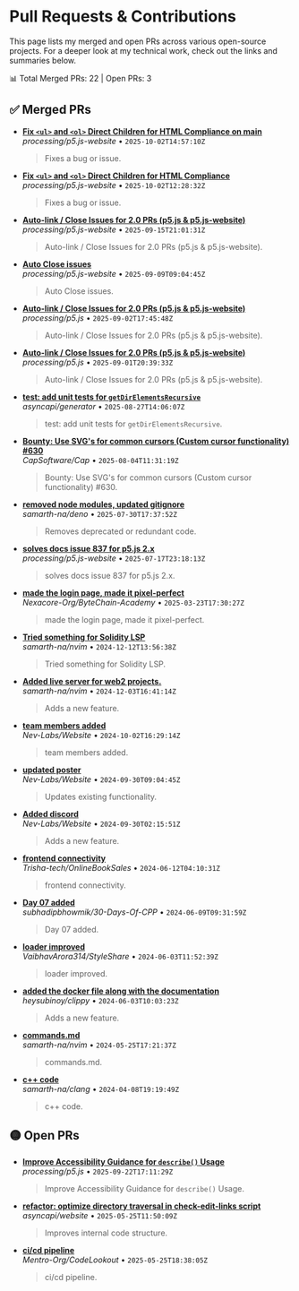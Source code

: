 # Pull Requests & Contributions

This page lists my merged and open PRs across various open-source projects. For a deeper look at my technical work, check out the links and summaries below.

<!-- PRS-START -->

📊 Total Merged PRs: 22 | Open PRs: 3

## ✅ Merged PRs
- **[Fix `<ul>` and `<ol>` Direct Children for HTML Compliance on main](https://github.com/processing/p5.js-website/pull/983)**  
  _processing/p5.js-website_ • `2025-10-02T14:57:10Z`  
  > Fixes a bug or issue.

- **[Fix `<ul>` and `<ol>` Direct Children for HTML Compliance](https://github.com/processing/p5.js-website/pull/974)**  
  _processing/p5.js-website_ • `2025-10-02T12:28:32Z`  
  > Fixes a bug or issue.

- **[Auto-link / Close Issues for 2.0 PRs (p5.js & p5.js-website)](https://github.com/processing/p5.js-website/pull/919)**  
  _processing/p5.js-website_ • `2025-09-15T21:01:31Z`  
  > Auto-link / Close Issues for 2.0 PRs (p5.js & p5.js-website).

- **[Auto Close issues](https://github.com/processing/p5.js-website/pull/952)**  
  _processing/p5.js-website_ • `2025-09-09T09:04:45Z`  
  > Auto Close issues.

- **[Auto-link / Close Issues for 2.0 PRs (p5.js & p5.js-website)](https://github.com/processing/p5.js/pull/8064)**  
  _processing/p5.js_ • `2025-09-02T17:45:48Z`  
  > Auto-link / Close Issues for 2.0 PRs (p5.js & p5.js-website).

- **[Auto-link / Close Issues for 2.0 PRs (p5.js & p5.js-website)](https://github.com/processing/p5.js/pull/8025)**  
  _processing/p5.js_ • `2025-09-01T20:39:33Z`  
  > Auto-link / Close Issues for 2.0 PRs (p5.js & p5.js-website).

- **[test: add unit tests for `getDirElementsRecursive`](https://github.com/asyncapi/generator/pull/1679)**  
  _asyncapi/generator_ • `2025-08-27T14:06:07Z`  
  > test: add unit tests for `getDirElementsRecursive`.

- **[Bounty: Use SVG's for common cursors (Custom cursor functionality) #630](https://github.com/CapSoftware/Cap/pull/722)**  
  _CapSoftware/Cap_ • `2025-08-04T11:31:19Z`  
  > Bounty: Use SVG's for common cursors (Custom cursor functionality) #630.

- **[removed node modules, updated gitignore](https://github.com/samarth-na/deno/pull/1)**  
  _samarth-na/deno_ • `2025-07-30T17:37:52Z`  
  > Removes deprecated or redundant code.

- **[solves docs issue 837 for p5.js 2.x](https://github.com/processing/p5.js-website/pull/879)**  
  _processing/p5.js-website_ • `2025-07-17T23:18:13Z`  
  > solves docs issue 837 for p5.js 2.x.

- **[made the login page, made it pixel-perfect](https://github.com/Nexacore-Org/ByteChain-Academy/pull/26)**  
  _Nexacore-Org/ByteChain-Academy_ • `2025-03-23T17:30:27Z`  
  > made the login page, made it pixel-perfect.

- **[Tried something for Solidity LSP](https://github.com/samarth-na/nvim/pull/4)**  
  _samarth-na/nvim_ • `2024-12-12T13:56:38Z`  
  > Tried something for Solidity LSP.

- **[Added live server for web2 projects.](https://github.com/samarth-na/nvim/pull/3)**  
  _samarth-na/nvim_ • `2024-12-03T16:41:14Z`  
  > Adds a new feature.

- **[team members added](https://github.com/Nev-Labs/Website/pull/3)**  
  _Nev-Labs/Website_ • `2024-10-02T16:29:14Z`  
  > team members added.

- **[updated poster](https://github.com/Nev-Labs/Website/pull/2)**  
  _Nev-Labs/Website_ • `2024-09-30T09:04:45Z`  
  > Updates existing functionality.

- **[Added discord](https://github.com/Nev-Labs/Website/pull/1)**  
  _Nev-Labs/Website_ • `2024-09-30T02:15:51Z`  
  > Adds a new feature.

- **[frontend connectivity](https://github.com/Trisha-tech/OnlineBookSales/pull/161)**  
  _Trisha-tech/OnlineBookSales_ • `2024-06-12T04:10:31Z`  
  > frontend connectivity.

- **[Day 07 added](https://github.com/subhadipbhowmik/30-Days-Of-CPP/pull/155)**  
  _subhadipbhowmik/30-Days-Of-CPP_ • `2024-06-09T09:31:59Z`  
  > Day 07 added.

- **[loader improved](https://github.com/VaibhavArora314/StyleShare/pull/89)**  
  _VaibhavArora314/StyleShare_ • `2024-06-03T11:52:39Z`  
  > loader improved.

- **[added the docker file along with the documentation](https://github.com/heysubinoy/clippy/pull/33)**  
  _heysubinoy/clippy_ • `2024-06-03T10:03:23Z`  
  > Adds a new feature.

- **[commands.md](https://github.com/samarth-na/nvim/pull/1)**  
  _samarth-na/nvim_ • `2024-05-25T17:21:37Z`  
  > commands.md.

- **[c++ code](https://github.com/samarth-na/clang/pull/1)**  
  _samarth-na/clang_ • `2024-04-08T19:19:49Z`  
  > c++ code.

## 🟡 Open PRs
- **[Improve Accessibility Guidance for `describe()` Usage](https://github.com/processing/p5.js/pull/8101)**  
  _processing/p5.js_ • `2025-09-22T17:11:29Z`  
  > Improve Accessibility Guidance for `describe()` Usage.

- **[refactor: optimize directory traversal in check-edit-links script](https://github.com/asyncapi/website/pull/4126)**  
  _asyncapi/website_ • `2025-05-25T11:50:09Z`  
  > Improves internal code structure.

- **[ci/cd pipeline](https://github.com/Mentro-Org/CodeLookout/pull/27)**  
  _Mentro-Org/CodeLookout_ • `2025-05-25T18:38:05Z`  
  > ci/cd pipeline.

<!-- PRS-END -->
